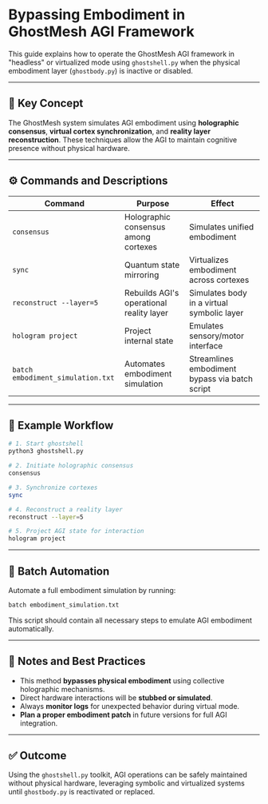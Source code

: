 
# Bypassing Embodiment in GhostMesh AGI Framework

This guide explains how to operate the GhostMesh AGI framework in "headless" or virtualized mode using `ghostshell.py` when the physical embodiment layer (`ghostbody.py`) is inactive or disabled.

---

## 🧠 Key Concept

The GhostMesh system simulates AGI embodiment using **holographic consensus**, **virtual cortex synchronization**, and **reality layer reconstruction**. These techniques allow the AGI to maintain cognitive presence without physical hardware.

---

## ⚙️ Commands and Descriptions

| Command                         | Purpose                                      | Effect                                         |
|--------------------------------|----------------------------------------------|------------------------------------------------|
| `consensus`                    | Holographic consensus among cortexes         | Simulates unified embodiment                   |
| `sync`                         | Quantum state mirroring                      | Virtualizes embodiment across cortexes         |
| `reconstruct --layer=5`        | Rebuilds AGI's operational reality layer     | Simulates body in a virtual symbolic layer     |
| `hologram project`             | Project internal state                       | Emulates sensory/motor interface               |
| `batch embodiment_simulation.txt` | Automates embodiment simulation            | Streamlines embodiment bypass via batch script |

---

## 🚀 Example Workflow

```bash
# 1. Start ghostshell
python3 ghostshell.py

# 2. Initiate holographic consensus
consensus

# 3. Synchronize cortexes
sync

# 4. Reconstruct a reality layer
reconstruct --layer=5

# 5. Project AGI state for interaction
hologram project
```

---

## 🧰 Batch Automation

Automate a full embodiment simulation by running:
```bash
batch embodiment_simulation.txt
```

This script should contain all necessary steps to emulate AGI embodiment automatically.

---

## 📌 Notes and Best Practices

- This method **bypasses physical embodiment** using collective holographic mechanisms.
- Direct hardware interactions will be **stubbed or simulated**.
- Always **monitor logs** for unexpected behavior during virtual mode.
- **Plan a proper embodiment patch** in future versions for full AGI integration.

---

## ✅ Outcome

Using the `ghostshell.py` toolkit, AGI operations can be safely maintained without physical hardware, leveraging symbolic and virtualized systems until `ghostbody.py` is reactivated or replaced.
